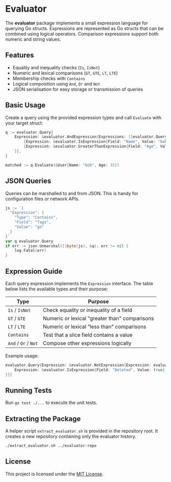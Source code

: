 # Evaluator

The **evaluator** package implements a small expression language for querying Go
structs. Expressions are represented as Go structs that can be combined using
logical operators. Comparison expressions support both numeric and string
values.

## Features

- Equality and inequality checks (`Is`, `IsNot`)
- Numeric and lexical comparisons (`GT`, `GTE`, `LT`, `LTE`)
- Membership checks with `Contains`
- Logical composition using `And`, `Or` and `Not`
- JSON serialisation for easy storage or transmission of queries

## Basic Usage

Create a query using the provided expression types and call `Evaluate` with your
target struct:

```go
q := evaluator.Query{
    Expression: &evaluator.AndExpression{Expressions: []evaluator.Query{
        {Expression: &evaluator.IsExpression{Field: "Name", Value: "bob"}},
        {Expression: &evaluator.GreaterThanExpression{Field: "Age", Value: 30}},
    }},
}

matched := q.Evaluate(&User{Name: "bob", Age: 35})
```

## JSON Queries

Queries can be marshalled to and from JSON. This is handy for configuration
files or network APIs.

```go
js := `{
  "Expression": {
    "Type": "Contains",
    "Field": "Tags",
    "Value": "go"
  }
}`
var q evaluator.Query
if err := json.Unmarshal([]byte(js), &q); err != nil {
    log.Fatal(err)
}
```

## Expression Guide

Each query expression implements the `Expression` interface. The table below
lists the available types and their purpose:

| Type                    | Purpose                                         |
|-------------------------|-------------------------------------------------|
| `Is` / `IsNot`          | Check equality or inequality of a field         |
| `GT` / `GTE`            | Numeric or lexical "greater than" comparisons   |
| `LT` / `LTE`            | Numeric or lexical "less than" comparisons      |
| `Contains`              | Test that a slice field contains a value        |
| `And` / `Or` / `Not`    | Compose other expressions logically             |

Example usage:

```go
evaluator.Query{Expression: &evaluator.NotExpression{Expression: evaluator.Query{
    Expression: &evaluator.IsExpression{Field: "Deleted", Value: true},
}}}
```

## Running Tests

Run `go test ./...` to execute the unit tests.

## Extracting the Package

A helper script `extract_evaluator.sh` is provided in the repository root. It
creates a new repository containing only the evaluator history.

```sh
./extract_evaluator.sh ../evaluator-repo
```


## License

This project is licensed under the [MIT License](LICENSE).

